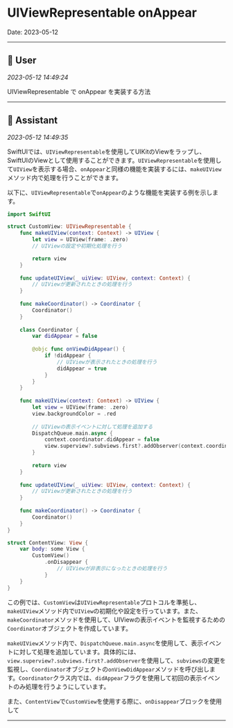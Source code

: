 # UIViewRepresentable onAppear

Date: 2023-05-12

---

## 👤 User
*2023-05-12 14:49:24*

UIViewRepresentable で onAppear を実装する方法

---

## 🤖 Assistant
*2023-05-12 14:49:35*

SwiftUIでは、`UIViewRepresentable`を使用してUIKitのViewをラップし、SwiftUIのViewとして使用することができます。`UIViewRepresentable`を使用して`UIView`を表示する場合、`onAppear`と同様の機能を実装するには、`makeUIView`メソッド内で処理を行うことができます。

以下に、`UIViewRepresentable`で`onAppear`のような機能を実装する例を示します。

```swift
import SwiftUI

struct CustomView: UIViewRepresentable {
    func makeUIView(context: Context) -> UIView {
        let view = UIView(frame: .zero)
        // UIViewの設定や初期化処理を行う

        return view
    }
    
    func updateUIView(_ uiView: UIView, context: Context) {
        // UIViewが更新されたときの処理を行う
    }
    
    func makeCoordinator() -> Coordinator {
        Coordinator()
    }
    
    class Coordinator {
        var didAppear = false
        
        @objc func onViewDidAppear() {
            if !didAppear {
                // UIViewが表示されたときの処理を行う
                didAppear = true
            }
        }
    }
    
    func makeUIView(context: Context) -> UIView {
        let view = UIView(frame: .zero)
        view.backgroundColor = .red
        
        // UIViewの表示イベントに対して処理を追加する
        DispatchQueue.main.async {
            context.coordinator.didAppear = false
            view.superview?.subviews.first?.addObserver(context.coordinator, forKeyPath: "subviews", options: .new, context: nil)
        }
        
        return view
    }
    
    func updateUIView(_ uiView: UIView, context: Context) {
        // UIViewが更新されたときの処理を行う
    }
    
    func makeCoordinator() -> Coordinator {
        Coordinator()
    }
}

struct ContentView: View {
    var body: some View {
        CustomView()
            .onDisappear {
                // UIViewが非表示になったときの処理を行う
            }
    }
}
```

この例では、`CustomView`は`UIViewRepresentable`プロトコルを準拠し、`makeUIView`メソッド内で`UIView`の初期化や設定を行っています。また、`makeCoordinator`メソッドを使用して、UIViewの表示イベントを監視するための`Coordinator`オブジェクトを作成しています。

`makeUIView`メソッド内で、`DispatchQueue.main.async`を使用して、表示イベントに対して処理を追加しています。具体的には、`view.superview?.subviews.first?.addObserver`を使用して、`subviews`の変更を監視し、`Coordinator`オブジェクトの`onViewDidAppear`メソッドを呼び出します。`Coordinator`クラス内では、`didAppear`フラグを使用して初回の表示イベントのみ処理を行うようにしています。

また、`ContentView`で`CustomView`を使用する際に、`onDisappear`ブロックを使用して

---
